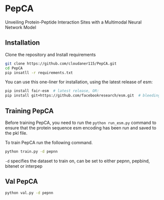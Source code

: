 # PepCA
 Unveiling Protein-Peptide Interaction Sites with a Multimodal Neural Network Model

## Installation
Clone the repository and Install requirements
```bash
git clone https://github.com/cloudaner115/PepCA.git
cd PepCA
pip insatll -r requirements.txt
```

You can use this one-liner for installation, using the latest release of esm:
```bash
pip install fair-esm  # latest release, OR:
pip install git+https://github.com/facebookresearch/esm.git  # bleeding edge, current repo main branch
```

## Training PepCA

Before training PepCA, you need to run the `python run_esm.py` command to ensure that the protein sequence esm encoding has been run and saved to the pkl file.

To train PepCA run the following command.

```bash
python train.py -d pepnn 
```

`-d` specifies the dataset to train on, can be set to either pepnn, pepbind, bitenet or interpep

## Val PepCA
```bash
python val.py -d pepnn 
```
